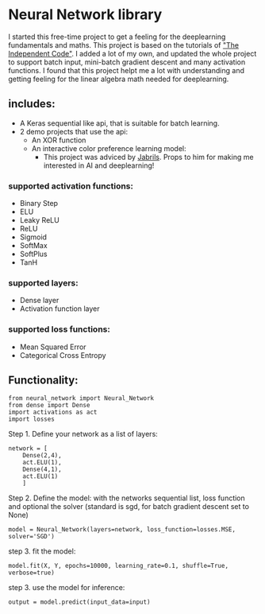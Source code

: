 # Neural Network library
I started this free-time project to get a feeling for the deeplearning fundamentals and maths. 
This project is based on the tutorials of ["The Independent Code"](https://www.youtube.com/@independentcode/videos). 
I added a lot of my own, and updated the whole project to support batch input, mini-batch gradient descent and many activation functions.
I found that this project helpt me a lot with understanding and getting feeling for the linear algebra math needed for deeplearning. 

## includes:
* A Keras sequential like api, that is suitable for batch learning. 
* 2 demo projects that use the api:
  - An XOR function
  - An interactive color preference learning model:
    - This project was adviced by [Jabrils](https://www.youtube.com/@Jabrils). Props to him for making me interested in AI and deeplearning!

### supported activation functions:
- Binary Step
- ELU
- Leaky ReLU
- ReLU
- Sigmoid
- SoftMax
- SoftPlus
- TanH

### supported layers:
- Dense layer
- Activation function layer

### supported loss functions:
- Mean Squared Error
- Categorical Cross Entropy

## Functionality:
```
from neural_network import Neural_Network
from dense import Dense
import activations as act
import losses
```

Step 1. Define your network as a list of layers:
```
network = [
    Dense(2,4),
    act.ELU(1),
    Dense(4,1),
    act.ELU(1)
    ]
```
Step 2. Define the model: 
with the networks sequential list, loss function and optional the solver (standard is sgd, for batch gradient descent set to None)
```
model = Neural_Network(layers=network, loss_function=losses.MSE, solver='SGD')
```
step 3. fit the model:
```
model.fit(X, Y, epochs=10000, learning_rate=0.1, shuffle=True, verbose=true)
```
step 3. use the model for inference:
```
output = model.predict(input_data=input)
```


